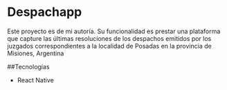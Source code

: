 # Despachapp
Este proyecto es de mi autoría.
Su funcionalidad es prestar una plataforma que capture las últimas resoluciones de los despachos emitidos por los juzgados correspondientes a la localidad de Posadas en la provincia de Misiones, Argentina

##Tecnologías 
- React Native
